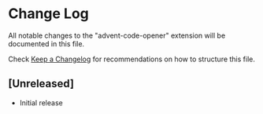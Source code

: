 # Change Log

All notable changes to the "advent-code-opener" extension will be documented in this file.

Check [Keep a Changelog](http://keepachangelog.com/) for recommendations on how to structure this file.

## [Unreleased]

- Initial release
